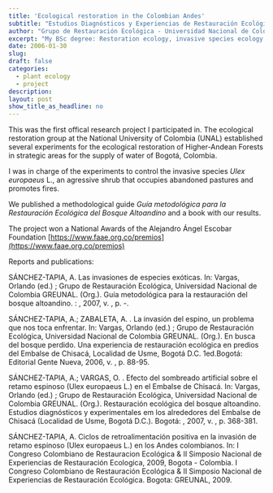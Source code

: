 ```yaml
---
title: 'Ecological restoration in the Colombian Andes'
subtitle: "Estudios Diagnósticos y Experiencias de Restauración Ecológica en el Bosque Alto Andino, El Caso de los Alrededores del Embalse de Chisacá, Usme, Bogotá, D.C"
author: "Grupo de Restauración Ecológica - Universidad Nacional de Colombia"
excerpt: "My BSc degree: Restoration ecology, invasive species ecology and management"
date: 2006-01-30
slug: 
draft: false
categories:
  - plant ecology
  - project
description: 
layout: post
show_title_as_headline: no
---
```



This was the first offical research project I participated in. The ecological restoration group at the National University of Colombia (UNAL) established several experiments for the ecological restoration of Higher-Andean Forests in strategic areas for the supply of water of Bogotá, Colombia. 
 
I was in charge of the experiments to control the invasive species _Ulex europaeus_ L., an agressive shrub that occupies abandoned pastures and promotes fires. 

We published a methodological guide _Guía metodológica para la Restauración Ecológica del Bosque Altoandino_ and a book with our results. 

The project won a National Awards of the Alejandro Ángel Escobar Foundation [https://www.faae.org.co/premios](https://www.faae.org.co/premios)

Reports and publications: 

SÁNCHEZ-TAPIA, A. Las invasiones de especies exóticas. In: Vargas, Orlando (ed.) ; Grupo de Restauración Ecológica, Universidad Nacional de Colombia GREUNAL. (Org.). Guía metodológica para la restauración del bosque altoandino. : , 2007, v. , p. -.

SÁNCHEZ-TAPIA, A.; ZABALETA, A. . La invasión del espino, un problema que nos toca enfrentar. In: Vargas, Orlando (ed.) ; Grupo de Restauración Ecológica, Universidad Nacional de Colombia GREUNAL. (Org.). En busca del bosque perdido. Una experiencia de restauración ecológica en predios del Embalse de Chisacá, Localidad de Usme, Bogotá D.C. 1ed.Bogotá: Editorial Gente Nueva, 2006, v. , p. 88-95.

SÁNCHEZ-TAPIA, A.; VARGAS, O. . Efecto del sombreado artificial sobre el retamo espinoso (Ulex europaeus L.) en el Embalse de Chisacá. In: Vargas, Orlando (ed.) ; Grupo de Restauración Ecológica, Universidad Nacional de Colombia GREUNAL. (Org.). Restauración ecológica del bosque altoandino. Estudios diagnósticos y experimentales em los alrededores del Embalse de Chisacá (Localidad de Usme, Bogotá D.C.). Bogotá: , 2007, v. , p. 368-381.

SÁNCHEZ-TAPIA, A. Ciclos de retroalimentación positiva en la invasión de retamo espinoso (Ulex europaeus L.) en los Andes colombianos. In: I Congreso Colombiano de Restauracion Ecológica & II Simposio Nacional de Experiencias de Restauración Ecologica, 2009, Bogota - Colombia. I Congreso Colombiano de Restauración Ecológica & II Simposio Nacional de Experiencias de Restauración Ecológica. Bogota: GREUNAL, 2009.
